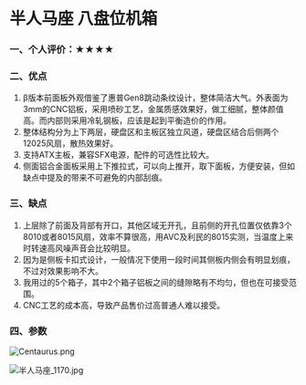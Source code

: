 # 半人马座 八盘位机箱

### 一、个人评价：★★★★

### 二、优点

1. β版本前面板外观借鉴了惠普Gen8跳动条纹设计，整体简洁大气。外表面为3mm的CNC铝板，采用喷砂工艺，金属质感效果好，做工细腻，整体颜值高。而内部则采用冷轧钢板，应该是起到平衡造价的作用。
2. 整体结构分为上下两层，硬盘区和主板区独立风道，硬盘区结合后侧两个12025风扇，散热效果好。
3. 支持ATX主板，兼容SFX电源，配件的可选性比较大。
4. 侧面铝合金面板采用上下推拉式，可以向上推开，取下面板，方便安装，但如缺点中提及的带来不可避免的内部刮痕。

### 三、缺点

1. 上层除了前面及背部有开口，其他区域无开孔，且前侧的开孔位置仅依靠3个8010或者8015风扇，效率不算很高，用AVC及利民的8015实测，当温度上来时转速高风噪声音会比较明显。
2. 因为是侧板卡扣式设计，一般情况下使用一段时间其侧板内侧会有明显划痕，不过对效果影响不大。
3. 我用过的5个箱子，其中2个箱子铝板之间的缝隙略有不均匀，但也在可接受范围。
4. CNC工艺的成本高，导致产品售价过高普通人难以接受。

### 四、参数

![Centaurus.png](https://pic.nas-u.top/672337774.png)



![半人马座_1170.jpg](https://pic.nas-u.top/3084630286.jpg)

